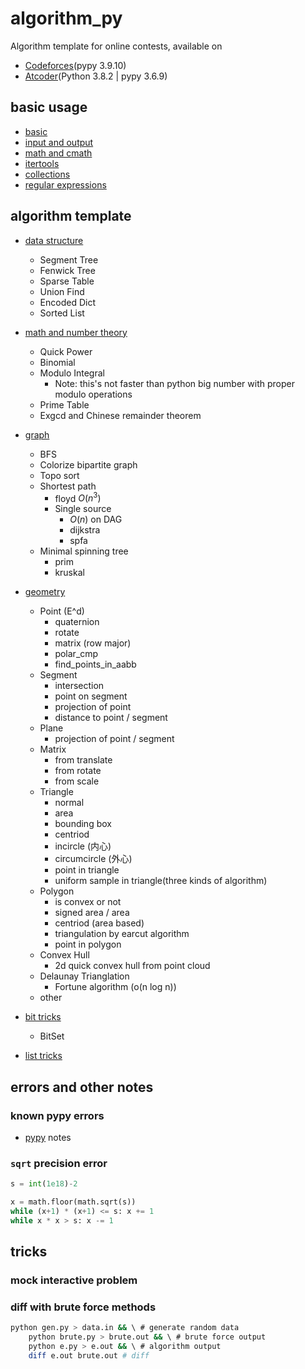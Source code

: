 # algorithm_py

Algorithm template for online contests, available on  

- [Codeforces](https://codeforces.com/)(pypy 3.9.10)
- [Atcoder](https://atcoder.jp/)(Python 3.8.2 | pypy 3.6.9)

## basic usage

- [basic](https://github.com/amomorning/algorithm-py/blob/master/basic/basic.py)
- [input and output](https://github.com/amomorning/algorithm-py/blob/master/basic/io.py)
- [math and cmath](https://github.com/amomorning/algorithm-py/blob/master/basic/use_math.py)
- [itertools](https://github.com/amomorning/algorithm-py/blob/master/basic/use_itertools.py)
- [collections](https://github.com/amomorning/algorithm-py/blob/master/basic/use_collections.py)
- [regular expressions](https://github.com/amomorning/algorithm-py/blob/master/basic/use_re.py)

## algorithm template

- [data structure](https://github.com/amomorning/algorithm-py/blob/master/template/data_structures.py)
  - Segment Tree
  - Fenwick Tree
  - Sparse Table
  - Union Find
  - Encoded Dict
  - Sorted List
- [math and number theory](https://github.com/amomorning/algorithm-py/blob/master/template/math_number.py)
  - Quick Power
  - Binomial
  - Modulo Integral
    - Note: this's not faster than python big number with proper modulo operations
  - Prime Table
  - Exgcd and Chinese remainder theorem
- [graph](https://github.com/amomorning/algorithm-py/blob/master/template/graph.py)
  - BFS
  - Colorize bipartite graph
  - Topo sort
  - Shortest path
    - floyd $O(n^3)$
    - Single source
      - $O(n)$ on DAG
      - dijkstra
      - spfa
  - Minimal spinning tree
    - prim
    - kruskal
- [geometry](https://github.com/amomorning/algorithm-py/tree/master/template/geometry)
  - Point (E^d)
    - quaternion
    - rotate
    - matrix (row major)
    - polar_cmp
    - find_points_in_aabb
  - Segment
    - intersection
    - point on segment
    - projection of point
    - distance to point / segment
  - Plane
    - projection of point / segment
  - Matrix
    - from translate
    - from rotate
    - from scale
  - Triangle
    - normal
    - area
    - bounding box
    - centriod
    - incircle (内心)
    - circumcircle (外心)
    - point in triangle
    - uniform sample in triangle(three kinds of algorithm)
  - Polygon
    - is convex or not
    - signed area / area
    - centriod (area based)
    - triangulation by earcut algorithm
    - point in polygon
  - Convex Hull
    - 2d quick convex hull from point cloud
  - Delaunay Trianglation
    - Fortune algorithm (o(n log n))
  - other

- [bit tricks](https://github.com/amomorning/algorithm-py/blob/master/template/bit_tricks.ipynb)
  - BitSet
- [list tricks](https://github.com/amomorning/algorithm-py/blob/master/template/list_tricks.py)

## errors and other notes

### known pypy errors

- [pypy](https://github.com/amomorning/algorithm-py/blob/master/basic/use_pypy.py) notes

### `sqrt` precision error

``` py
s = int(1e18)-2

x = math.floor(math.sqrt(s))
while (x+1) * (x+1) <= s: x += 1
while x * x > s: x -= 1
```

## tricks

### mock interactive problem
<!-- TODO -->

### diff with brute force methods

``` bash
python gen.py > data.in && \ # generate random data
    python brute.py > brute.out && \ # brute force output
    python e.py > e.out && \ # algorithm output
    diff e.out brute.out # diff
```

